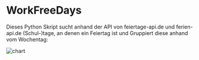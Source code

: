# WorkFreeDays

Dieses Python Skript sucht anhand der API von feiertage-api.de und ferien-api.de (Schul-)tage, an denen ein Feiertag ist
und Gruppiert diese anhand vom Wochentag:

![chart](https://user-images.githubusercontent.com/47506586/99705609-3d7f1180-2a9a-11eb-994f-81285d341135.PNG)
